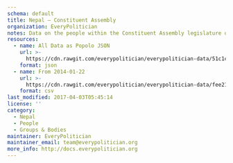 ```yaml
---
schema: default
title: Nepal — Constituent Assembly
organization: EveryPolitician
notes: Data on the people within the Constituent Assembly legislature of Nepal.
resources:
  - name: All Data as Popolo JSON
    url: >-
      https://cdn.rawgit.com/everypolitician/everypolitician-data/51c1c1d6e52a472c2b41ba3d373c6375f5c4a3d2/data/Nepal/Assembly/ep-popolo-v1.0.json
    format: json
  - name: From 2014-01-22
    url: >-
      https://cdn.rawgit.com/everypolitician/everypolitician-data/fee21969a33c4090a52a3c74fe83e50b4a0b3b2f/data/Nepal/Assembly/term-ca2.csv
    format: csv
last_modified: 2017-04-03T05:45:14
license: ''
category:
  - Nepal
  - People
  - Groups & Bodies
maintainer: EveryPolitician
maintainer_email: team@everypolitician.org
more_info: http://docs.everypolitician.org
---
```

